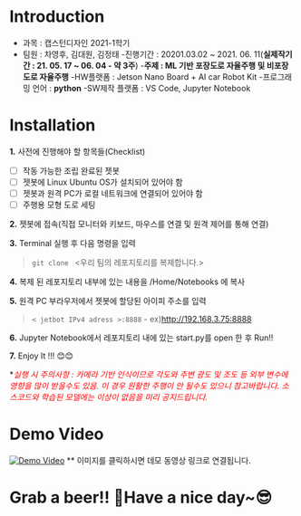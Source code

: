 # Introduction

- 과목 : 캡스턴디자인 2021-1학기
- 팀원 : 차영후, 김대원, 김정태
-진행기간 : 20201.03.02 ~ 2021. 06. 11(**실제작기간 : 21. 05. 17 ~ 06. 04 - 약 3주**)
-**주제 : ML 기반 포장도로 자율주행 및 비포장도로 자율주행** 
-HW플랫폼 : Jetson Nano Board + AI car Robot Kit
-프로그래밍 언어 : **python**
-SW제작 플랫폼 :  VS Code, Jupyter Notebook

# Installation
**1.**  사전에 진행해야 할 항목들(Checklist)
 - [ ] 작동 가능한 조립 완료된 젯봇 
 - [ ] 젯봇에 Linux Ubuntu OS가 설치되어 있어야 함
 - [ ] 젯봇과 원격 PC가 로컬 네트워크에 연결되어 있어야 함
 - [ ] 주행용 모형 도로 세팅
	 
**2.** 젯봇에 접속(직접 모니터와 키보드, 마우스를 연결 및 원격 제어를 통해 연결)

**3.** Terminal 실행 후  다음 명령을 입력
>`git clone `
	 <우리 팀의 레포지토리를 복제합니다.>
	 
**4.** 복제 된 레포지토리 내부에 있는 내용을 /Home/Notebooks 에 복사

**5.** 원격 PC 부라우저에서 젯봇에 할당된 아이피 주소를 입력
>	`< jetbot IPv4 adress >:8888` - ex)http://192.168.3.75:8888
	
**6.**  Jupyter Notebook에서 레포지토리 내에 있는 start.py를 open 한 후 Run!!

**7.** Enjoy It !!!  😊😊

**<span style="color:red">*실행 시 주의사항 : 카메라 기반 인식이므로 각도와 주변 광도 및 조도 등 외부 변수에 영향을 많이 받을수도 있음. 이 경우 원활한 주행이 안 될수도 있으니 참고바랍니다. 소스코드와 학습된 모델에는 이상이 없음을 미리 공지드립니다.</span>**

# Demo Video
[![Demo Video](https://i.ytimg.com/vi/Ol9oHIX2zCQ/hqdefault.jpg?sqp=-oaymwEcCPYBEIoBSFXyq4qpAw4IARUAAIhCGAFwAcABBg==&rs=AOn4CLAnUxZtlCClq-hk5NVWGXQRK3_cLA)](https://www.youtube.com/watch?v=Ol9oHIX2zCQ)
** 이미지를 클릭하시면 데모 동영상 링크로 연결됩니다.

# Grab a beer!! 🍻Have a nice day~😎
